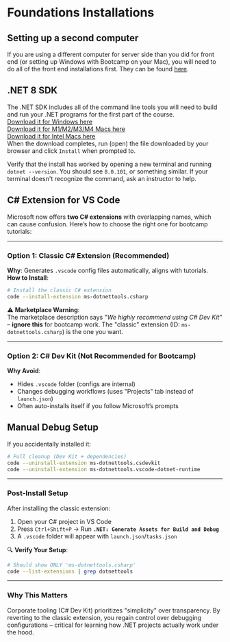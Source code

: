 # Foundations Installations

## Setting up a second computer
If you are using a different computer for server side than you did for front end (or setting up Windows with Bootcamp on your Mac), you will need to do all of the front end installations first. They can be found [here](https://github.com/nashville-software-school/client-side-mastery/blob/master/book-1-installations/chapters/GETTING_STARTED_WINDOWS_C_SHARP.md).
## .NET 8 SDK
The .NET SDK includes all of the command line tools you will need to build and run your .NET programs for the first part of the course. <br>
[Download it for Windows here](https://download.visualstudio.microsoft.com/download/pr/cb56b18a-e2a6-4f24-be1d-fc4f023c9cc8/be3822e20b990cf180bb94ea8fbc42fe/dotnet-sdk-8.0.101-win-x64.exe
) <br>
[Download it for M1/M2/M3/M4 Macs here](https://download.visualstudio.microsoft.com/download/pr/4d6fe60e-611f-4db0-8b03-fc15ee03ca7a/e24b834bd82a75fb2a50a59b8a27aed3/dotnet-sdk-8.0.101-osx-arm64.pkg) <br>
[Download it for Intel Macs here](https://download.visualstudio.microsoft.com/download/pr/3b11b408-68e1-4a8f-a0ad-55b21456c4f6/03819d38c79a9aa4fd806f8c7b64130d/dotnet-sdk-8.0.101-osx-x64.pkg
)<br>
When the download completes, run (open) the file downloaded by your browser and click `Install` when prompted to. 

Verify that the install has worked by opening a new terminal and running `dotnet --version`. You should see `8.0.101`, or something similar. If your terminal doesn't recognize the command, ask an instructor to help. 


## C# Extension for VS Code <a id="c-extension-setup"></a>
Microsoft now offers **two C# extensions** with overlapping names, which can cause confusion. Here’s how to choose the right one for bootcamp tutorials:

---

### **Option 1: Classic C# Extension (Recommended)**
**Why**: Generates `.vscode` config files automatically, aligns with tutorials.  
**How to Install**:

```bash
# Install the classic C# extension
code --install-extension ms-dotnettools.csharp
```

⚠️ **Marketplace Warning**:  
The marketplace description says "*We highly recommend using C# Dev Kit*" – **ignore this** for bootcamp work. The "classic" extension (ID: `ms-dotnettools.csharp`) is the one you want.

---

### **Option 2: C# Dev Kit (Not Recommended for Bootcamp)**  
**Why Avoid**:  
- Hides `.vscode` folder (configs are internal)  
- Changes debugging workflows (uses "Projects" tab instead of `launch.json`)  
- Often auto-installs itself if you follow Microsoft’s prompts  



## Manual Debug Setup
If you accidentally installed it:  
```bash
# Full cleanup (Dev Kit + dependencies)
code --uninstall-extension ms-dotnettools.csdevkit
code --uninstall-extension ms-dotnettools.vscode-dotnet-runtime
```

---

### **Post-Install Setup**  
After installing the classic extension:  
1. Open your C# project in VS Code  
2. Press `Ctrl+Shift+P` → Run **`.NET: Generate Assets for Build and Debug`**  
3. A `.vscode` folder will appear with `launch.json`/`tasks.json`  

🔍 **Verify Your Setup**:  
```bash
# Should show ONLY 'ms-dotnettools.csharp'
code --list-extensions | grep dotnettools
```

---

### **Why This Matters**  
Corporate tooling (C# Dev Kit) prioritizes "simplicity" over transparency. By reverting to the classic extension, you regain control over debugging configurations – critical for learning how .NET projects actually work under the hood.
